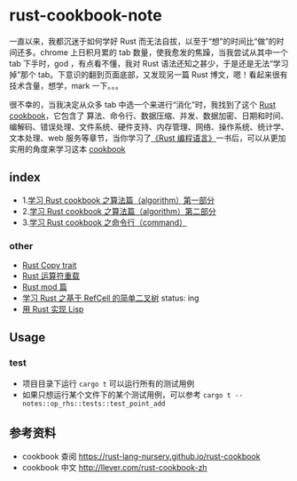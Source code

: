 # rust-cookbook-note
一直以来，我都沉迷于如何学好 Rust 而无法自拔，以至于“想”的时间比“做”的时间还多。chrome 上日积月累的 tab 数量，使我愈发的焦躁，当我尝试从其中一个 tab 下手时，god ，有点看不懂，我对 Rust 语法还知之甚少，于是还是无法“学习掉”那个 tab。下意识的翻到页面底部，又发现另一篇 Rust 博文，嗯！看起来很有技术含量，想学，mark 一下。。。

很不幸的，当我决定从众多 tab 中选一个来进行“消化”时，我找到了这个 [Rust cookbook](https://rust-lang-nursery.github.io/rust-cookbook)，它包含了 算法、命令行、数据压缩、并发、数据加密、日期和时间、编解码、错误处理、文件系统、硬件支持、内存管理、网络、操作系统、统计学、文本处理、web 服务等章节，当你学习了[《Rust 编程语言》](https://kaisery.github.io/trpl-zh-cn/)一书后，可以从更加实用的角度来学习这本 [cookbook](https://rust-lang-nursery.github.io/rust-cookbook)

## index
* 1.[学习 Rust cookbook 之算法篇（algorithm）第一部分](docs/1.algorithm.md)
* 2.[学习 Rust cookbook 之算法篇（algorithm）第二部分](docs/2.algorithm.md)
* 3.[学习 Rust cookbook 之命令行（command）](docs/3.command.md)

### other
* [Rust Copy trait](docs/notes/1.about-copy-trait.md)
* [Rust 运算符重载](docs/notes/2.op_rhs.md)
* [Rust mod 篇](docs/notes/3.rust_mod.md)
* [学习 Rust 之基于 RefCell 的简单二叉树](docs/notes/5.simple-binary-tree.md)   status: ing
* [用 Rust 实现 Lisp](docs/4.lisp.md)

## Usage
### test
* 项目目录下运行 `cargo t` 可以运行所有的测试用例
* 如果只想运行某个文件下的某个测试用例，可以参考 `cargo t -- notes::op_rhs::tests::test_point_add`

## 参考资料
* cookbook 查阅 https://rust-lang-nursery.github.io/rust-cookbook
* cookbook 中文 http://llever.com/rust-cookbook-zh
